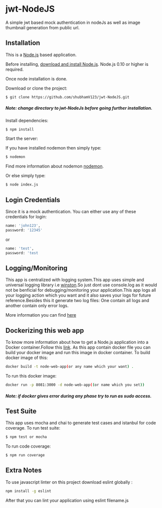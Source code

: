 # jwt-NodeJS
A simple jwt based mock authentication in nodeJs as well as image thumbnail generation from public url.

## Installation
This is a [Node.js](https://nodejs.org/en/) based application.

Before installing, [download and install Node.js](https://nodejs.org/en/download/).
Node.js 0.10 or higher is required.

Once node installation is done.

Download or clone the project:

```bash
$ git clone https://github.com/shubhamV123/jwt-NodeJS.git
```
##### Note: change directory to jwt-NodeJs before going further installation.



Install dependencies:

```bash
$ npm install
```
Start the server:

If you have installed nodemon then simply type:

```bash
$ nodemon
```
Find more information about nodemon [nodemon](https://github.com/remy/nodemon).

Or else simply type:

```bash
$ node index.js
```

## Login Credentials

Since it is a mock authentication. You can either use any of these credentials for login:


```bash
name: 'john123',                   
password: '12345'                           
```
or

```bash
name: 'test',
password: 'test                           
```

## Logging/Monitoring

This app is centralized with logging system.This app uses simple and universal logging library 
i.e [winston](https://github.com/winstonjs/winston).So just dont use console.log as it would not be 
benficial for debugging/monitoring your application.This app logs all your logging action which you want and it also saves your logs for future reference.Besides this it generate two log files: One contain all logs and another contain only error logs.

More information you can find [here](https://github.com/winstonjs/winston)

## Dockerizing this web app

To know more information about how to get a Node.js application into a Docker container.Follow this [link](https://nodejs.org/en/docs/guides/nodejs-docker-webapp/).
As this app contain docker file you can build your docker image and run this image in docker container.
To build docker image of this:

```bash
docker build -t node-web-app(or any name which your want) .                         
```
To run this docker image:

```bash
docker run -p 8081:3000 -d node-web-app((or name which you set))                         
```
##### Note: if docker gives error during any phase try to run as sudo access.

## Test Suite
This app uses mocha and chai to generate test cases and istanbul for code coverage.
To run test suite:
```bash
$ npm test or mocha                        
```

To run code coverage:
```bash
$ npm run coverage                        
```

## Extra Notes

To use javascript linter on this project download eslint globally :

```bash
npm install -g eslint                          
```

After that you can lint your application using eslint filename.js
